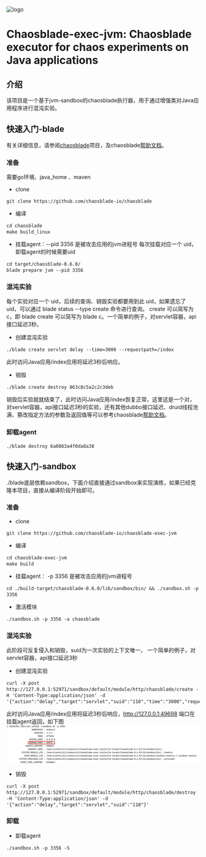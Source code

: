 ![logo](https://chaosblade.oss-cn-hangzhou.aliyuncs.com/doc/image/chaosblade-logo.png)

# Chaosblade-exec-jvm: Chaosblade executor for chaos experiments on Java applications
## 介绍
该项目是一个基于jvm-sandbox的chaosblade执行器，用于通过增强类对Java应用程序进行混沌实验。

## 快速入门-blade
有关详细信息，请参阅[chaosblade](https://github.com/chaosblade-io/chaosblade)项目，及chaosblade[帮助文档](https://chaosblade-io.gitbook.io/chaosblade-help-zh-cn/blade-prepare-jvm)。
### 准备
需要go环境、java_home 、maven
- clone 
````shell script
git clone https://github.com/chaosblade-io/chaosblade
````
- 编译
````shell script
cd chaosblade
make build_linux
````

- 挂载agent：--pid 3356 是被攻击应用的jvm进程号
每次挂载对应一个 uid，卸载agent的时候需要uid
````shell script
cd target/chaosblade-0.6.0/
blade prepare jvm --pid 3356
````
### 混沌实验
每个实验对应一个 uid，后续的查询、销毁实验都要用到此 uid，如果遗忘了 uid，可以通过 blade status --type create 命令进行查询。 create 可以简写为 c，即 blade create 可以简写为 blade c。一个简单的例子，对servlet容器，api接口延迟3秒。

- 创建混沌实验
````shell script
./blade create servlet delay --time=3000 --requestpath=/index
````
此时访问Java应用/index应用将延迟3秒后响应。
- 销毁
````shell script
./blade create destroy 863c8c5a2c2c3deb
````
销毁后实验就就结束了，此时访问Java应用/index恢复正常，这里这是一个对，对servlet容器，api接口延迟3秒的实验，还有其他dubbo接口延迟、druid线程池满、篡改指定方法的参数及返回值等可以参考chaosblade[帮助文档](https://chaosblade-io.gitbook.io/chaosblade-help-zh-cn/blade-prepare-jvm)。
### 卸载agent
````shell script
./blade destroy 6a0863a4f0da8a38
````

## 快速入门-sandbox
./blade底层依赖sandbox，下面介绍直接通过sandbox来实现演练，如果已经克隆本项目，直接从编译阶段开始即可。
### 准备
- clone
````shell script
git clone https://github.com/chaosblade-io/chaosblade-exec-jvm
````
- 编译
````shell script
cd chaosblade-exec-jvm
make build
````
- 挂载agent： -p 3356 是被攻击应用的jvm进程号
````shell script
cd ./build-target/chaosblade-0.6.0/lib/sandbox/bin/ && ./sandbox.sh -p 3356
````
- 激活模块
````shell script
./sandbox.sh -p 3356 -a chaosblade
````
### 混沌实验
此阶段可反复侵入和销毁，suid为一次实验的上下文唯一， 一个简单的例子，对servlet容器，api接口延迟3秒

- 创建混沌实验
````shell script
curl -X post http://127.0.0.1:52971/sandbox/default/module/http/chaosblade/create -H 'Content-Type:application/json' -d '{"action":"delay","target":"servlet","suid":"110","time":"3000","requestpath":"/hello"}'
````
此时访问Java应用/index应用将延迟3秒后响应，http://127.0.0.1:49698 端口在挂载agent返回，如下图
![端口](../images/sandbox-server-port.png)

- 销毁
````shell script
curl -X post http://127.0.0.1:52971/sandbox/default/module/http/chaosblade/destroy -H 'Content-Type:application/json' -d '{"action":"delay","target":"servlet","suid":"110"}'
````
### 卸载
- 卸载agent
````shell script
./sandbox.sh -p 3356 -S
````